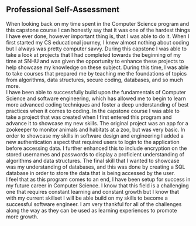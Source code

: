 ## Professional Self-Assessment

  When looking back on my time spent in the Computer Science program and this capstone course I can honestly say that it was one of the hardest things I have ever done, however important thing is, that I was able to do it. When I first started my CS educational journey, I knew almost nothing about coding but I always was pretty computer savvy. During this capstone I was able to take a look at projects that I had completed towards the beginning of my time at SNHU and was given the opportunity to enhance these projects to help showcase my knowledge on these subject. During this time, I was able to take courses that prepared me by teaching me the foundations of topics from algorithms, data structures, secure coding, databases, and so much more.
  <br>
  I have been able to successfully build upon the fundamentals of Computer Science and software engineering, which has allowed me to begin to learn more advanced coding techniques and foster a deep understanding of best practices when it comes to coding. In the capstone course I was able to take a project that was created when I first entered this program and advance it to showcase my new skills. The original project was an app for a zookeeper to monitor animals and habitats at a zoo, but was very basic. In order to showcase my skills in software design and engineering I added a new authentication aspect that required users to login to the application before accessing data. I further enhanced this to include encryption on the stored usernames and passwords to display a proficient understanding of algorithms and data structures. The final skill that I wanted to showcase was my understanding of databases, and this was done by creating a SQL database in order to store the data that is being accessed by the user. 
	<br>
  I feel that as this program comes to an end, I have been setup for success in my future career in Computer Science. I know that this field is a challenging one that requires constant learning and constant growth but I know that with my current skillset I will be able build on my skills to become a successful software engineer. I am very thankful for all of the challenges along the way as they can be used as learning experiences to promote more growth.
